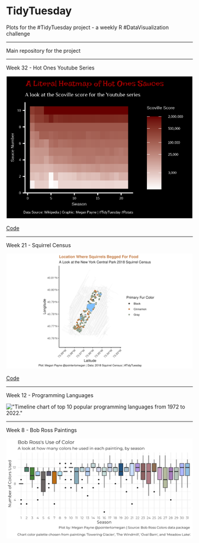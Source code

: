# TidyTuesday

Plots for the #TidyTuesday project - a weekly R #DataVisualization challenge

---

Main repository for the project

---
Week 32 - Hot Ones Youtube Series

![Heatmap of Scoville score for each of the sauces for each season](images/week32_scoville_heatmap.png "Heatmap of Scoville score for each hot sauce, each season")

[Code](2023/week32_hot_ones.R)

---

Week 21 - Squirrel Census

![Map of Central Park, NY with squirrels plotted](images/week21_squirrel_census_food.png "Map of Central Park, NY with hungry Squirrels plotted")

[Code](2023/week21_squirrel_census.R)

---

Week 12 - Programming Languages

!["Timeline chart of top 10 popular programming languages from 1972 to 2022."](Rplot01.png "Timeline chart of top 10 popular programming languages from 1972 to 2022.")

---

Week 8 - Bob Ross Paintings

!["Boxplot of all 31 seasons of number of colors in Bob Ross's paintings."](images/week8_bob_ross_boxplot.png "Boxplot of all 31 seasons of number of colors in Bob Ross's paintings.")


